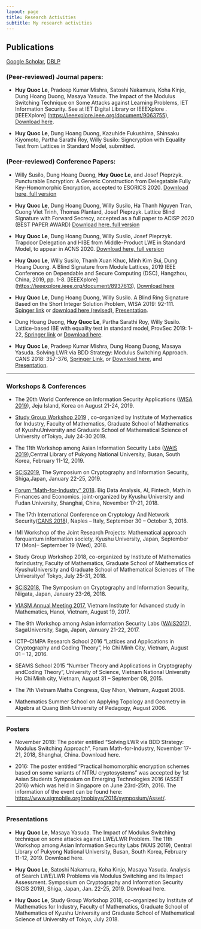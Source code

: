 ```yaml
---
layout: page
title: Research Activities
subtitle: My research activities
---
```


## Publications
[Google Scholar](https://scholar.google.com/citations?user=RsBLTFYAAAAJ&hl=en), [DBLP](https://dblp.org/pers/l/Le:Huy_Quoc.html)


### (Peer-reviewed) Journal papers:
- **Huy Quoc Le**, Pradeep Kumar Mishra, Satoshi Nakamura, Koha Kinjo, Dung Hoang Duong, Masaya Yasuda. The Impact of the Modulus Switching Technique on Some Attacks against Learning Problems, IET Information Security. See at IET Digital Library or IEEEXplore . [IEEEXplore] (https://ieeexplore.ieee.org/document/9063755), [Download here](https://www.dropbox.com/s/wek4w261y0iyd66/CANS2018-IET-IFS-sent-UOW.pdf?dl=0).

- **Huy Quoc Le**, Dung Hoang Duong, Kazuhide Fukushima, Shinsaku Kiyomoto, Partha Sarathi Roy, Willy Susilo: Signcryption with Equality Test from Lattices in Standard Model, submitted.

### (Peer-reviewed) Conference Papers:
- Willy Susilo, Dung Hoang Duong, **Huy Quoc Le**, and Josef Pieprzyk.  Puncturable Encryption: A Generic Construction from Delegatable Fully Key-Homomorphic Encryption, accepted to ESORICS 2020. [Download here, full version](https://arxiv.org/abs/2007.06353)

- **Huy Quoc Le**, Dung Hoang Duong, Willy Susilo, Ha Thanh Nguyen Tran, Cuong Viet Trinh, Thomas Plantard, Josef Pieprzyk. Lattice Blind Signature with Forward Secrecy, accepted as a full paper to ACISP 2020 (BEST PAPER AWARD) [Download here, full version](https://arxiv.org/abs/2007.06884)

- **Huy Quoc Le**, Dung Hoang Duong, Willy Susilo, Josef Pieprzyk.  Trapdoor Delegation and HIBE from Middle-Product LWE in Standard Model,  to appear in ACNS 2020. [Download here, full version](https://arxiv.org/abs/2007.06881)

- **Huy Quoc Le**, Willy Susilo, Thanh Xuan Khuc, Minh Kim Bui, Dung Hoang Duong. A Blind Signature from Module Lattices, 2019 IEEE Conference on Dependable and Secure Computing (DSC), Hangzhou, China, 2019, pp. 1-8. [IEEEXplore] (https://ieeexplore.ieee.org/document/8937613), [Download here](https://www.dropbox.com/s/e0cgncuphowm0gr/IEEE_DSC2019_CameraReady%28revised%29.pdf?dl=0)

- **Huy Quoc Le**, Dung Hoang Duong, Willy Susilo. A Blind Ring Signature Based on the Short Integer Solution Problem,  WISA 2019: 92-111.  [Spinger link](https://link.springer.com/chapter/10.1007/978-3-030-39303-8_8) or [download here (revised)](https://www.dropbox.com/s/jd5k6k52rnbknm7/WISA2019LNCSSubmission%20%28revised%29.pdf?dl=0), [Presentation](https://www.dropbox.com/s/wnzsz8f5eftltxe/WISA2019_Presentation.pdf?dl=0). 

- Dung Hoang Duong, **Huy Quoc Le**, Partha Sarathi Roy, Willy Susilo. Lattice-based IBE with equality test in standard model, ProvSec 2019: 1-22, [Springer link](https://link.springer.com/chapter/10.1007/978-3-030-31919-9_2) or [Download here](https://www.dropbox.com/s/sn5ma7vdpv754t5/%5BProvsec2019%5D-IBE-ET.pdf?dl=0).

- **Huy Quoc Le**, Pradeep Kumar Mishra, Dung Hoang Duong, Masaya Yasuda. Solving LWR via BDD Strategy: Modulus Switching Approach. CANS 2018: 357-376, [Springer Link](https://link.springer.com/chapter/10.1007/978-3-030-00434-7_18), or [Download here](https://www.dropbox.com/s/m6mk6zkmhzq1auo/%5BCANS2018%5D-Solving%20LWR%20via%20BDD%20Strateg_Modulus%20Switching%20Approach.pdf?dl=0), and [Presentation](https://www.dropbox.com/s/izml2eptdx0ow1u/CANS%20Presentation-final.pdf?dl=0). 



---

### Workshops & Conferences
- The 20th World Conference on Information Security Applications ([WISA 2019](http://www.wisa.or.kr/)), Jeju Island, Korea on August 21-24, 2019. 

- [Study Group Workshop 2019](http://sgw2019.imi.kyushu-u.ac.jp/)
, co-organized by Institute of Mathematics for Industry, Faculty of Mathematics, Graduate School of Mathematics of KyushuUniversity and Graduate School of Mathematical Science of University ofTokyo, July 24-30 2019. 
- The 11th Workshop among Asian Information Security Labs ([WAIS 2019](https://sites.google.com/site/wais2019pknu/)),Central Library of Pukyong National University, Busan, South Korea, February 11-12, 2019. 

- [SCIS2019](https://www.iwsec.org/scis/2019/index_en.html), The Symposium on Cryptography and Information Security, Shiga,Japan, January 22-25, 2019. 

- [Forum “Math-for-Industry” 2018](https://apcmfi.org/fmfi2018/index.html). Big Data Analysis, AI, Fintech, Math in Fi-nances and Economics. joint-organized by Kyushu University and Fudan University, Shanghai, China, November 17-21, 2018. 

- The 17th International Conference on Cryptology And Network Security([CANS 2018](http://cans2018.na.icar.cnr.it/)), Naples – Italy, September 30 – October 3, 2018. 

- IMI Workshop of the Joint Research Projects: Mathematical approach forquantum information society, Kyushu University, Japan, September 17 (Mon)– September 19 (Wed), 2018.

- Study Group Workshop 2018, co-organized by Institute of Mathematics forIndustry, Faculty of Mathematics, Graduate School of Mathematics of KyushuUniversity and Graduate School of Mathematical Sciences of The Universityof Tokyo, July 25-31, 2018.

- [SCIS2018](https://www.iwsec.org/scis/2018/index_en.html), The Symposium on Cryptography and Information Security, Niigata, Japan, January 23-26, 2018. 

 - [VIASM Annual Meeting 2017](https://viasm.edu.vn/en/hdkh/am2017), Vietnam Institute for Advanced study in Mathematics, Hanoi, Vietnam, August 19, 2017. 

- The 9th Workshop among Asian information Security Labs ([WAIS2017](https://sites.google.com/site/wais2017saga/)), SagaUniversity, Saga, Japan, January 21-22, 2017. 

 - ICTP-CIMPA Research School 2016 “Lattices and Applications in Cryptography and Coding Theory”, Ho Chi Minh City, Vietnam, August 01 – 12, 2016.

- SEAMS School 2015 “Number Theory and Applications in Cryptography andCoding Theory”, University of Science, Vietnam National University Ho Chi Minh city, Vietnam, August 31 – September 08, 2015.

- The 7th Vietnam Maths Congress, Quy Nhon, Vietnam, August 2008.

- Mathematics Summer School on Applying Topology and Geometry in Algebra at Quang Binh University of Pedagogy, August 2006.


---

### Posters
- November 2018: The poster entitled “Solving LWR via BDD Strategy: Modulus
Switching Approach”, Forum Math-for-Industry, November 17-21, 2018, Shanghai,
China. Download here.

- 2016: The poster entitled “Practical homomorphic encryption schemes based
on some variants of NTRU cryptosystems” was accepted by 1st Asian Students
Symposium on Emerging Technologies 2016 (ASSET 2016) which was held in Singapore on June 23rd-25th, 2016. The information of the event can be found here:
https://www.sigmobile.org/mobisys/2016/symposium/Asset/.


---
### Presentations
- **Huy Quoc Le**, Masaya Yasuda. The Impact of Modulus Switching technique on some
attacks against LWE/LWR Problem. The 11th Workshop among Asian Information
Security Labs (WAIS 2019), Central Library of Pukyong National University, Busan,
South Korea, February 11-12, 2019. Download here.

- **Huy Quoc Le**, Satoshi Nakamura, Koha Kinjo, Masaya Yasuda. Analysis of
Search LWE/LWR Problems via Modulus Switching and its Impact Assessment. Symposium on Cryptography and Information Security (SCIS 2019), Shiga, Japan, Jan. 22-25, 2019. Download here. 

- **Huy Quoc Le**, Study Group Workshop 2018, co-organized by Institute of Mathematics for Industry, Faculty of Mathematics, Graduate School of Mathematics of
Kyushu University and Graduate School of Mathematical Science of University of
Tokyo, July 2018. 


